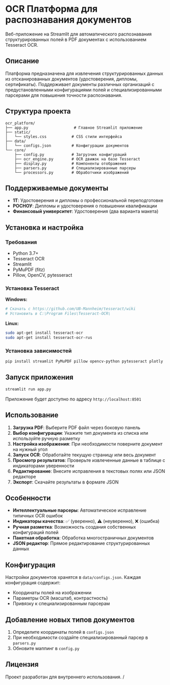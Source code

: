 # OCR Платформа для распознавания документов

Веб-приложение на Streamlit для автоматического распознавания структурированных полей в PDF документах с использованием Tesseract OCR.

## Описание

Платформа предназначена для извлечения структурированных данных из отсканированных документов (удостоверения, дипломы, сертификаты). Поддерживает документы различных организаций с предустановленными конфигурациями полей и специализированными парсерами для повышения точности распознавания.

## Структура проекта

```
ocr_platform/
├── app.py                    # Главное Streamlit приложение
├── static/
│   └── styles.css           # CSS стили интерфейса
├── data/
│   └── configs.json         # Конфигурации документов
└── core/
    ├── config.py            # Загрузчик конфигураций
    ├── ocr_engine.py        # OCR движок на базе Tesseract
    ├── display.py           # Компоненты отображения
    ├── parsers.py           # Специализированные парсеры
    └── processors.py        # Обработчики изображений
```


## Поддерживаемые документы

- **1Т**: Удостоверения и дипломы о профессиональной переподготовке
- **РОСНОУ**: Дипломы и удостоверения о повышении квалификации
- **Финансовый университет**: Удостоверения (два варианта макета)


## Установка и настройка

### Требования

- Python 3.7+
- Tesseract OCR
- Streamlit
- PyMuPDF (fitz)
- Pillow, OpenCV, pytesseract


### Установка Tesseract

**Windows:**

```bash
# Скачать с https://github.com/UB-Mannheim/tesseract/wiki
# Установить в C:\Program Files\Tesseract-OCR\
```

**Linux:**

```bash
sudo apt-get install tesseract-ocr
sudo apt-get install tesseract-ocr-rus
```


### Установка зависимостей

```bash
pip install streamlit PyMuPDF pillow opencv-python pytesseract plotly
```


## Запуск приложения

```bash
streamlit run app.py
```

Приложение будет доступно по адресу `http://localhost:8501`

## Использование

1. **Загрузка PDF**: Выберите PDF файл через боковую панель
2. **Выбор конфигурации**: Укажите тип документа из списка или используйте ручную разметку
3. **Настройка изображения**: При необходимости поверните документ на нужный угол
4. **Запуск OCR**: Обработайте текущую страницу или весь документ
5. **Просмотр результатов**: Проверьте извлеченные данные в таблице с индикаторами уверенности
6. **Редактирование**: Внесите исправления в текстовых полях или JSON редакторе
7. **Экспорт**: Скачайте результаты в формате JSON

## Особенности

- **Интеллектуальные парсеры**: Автоматическое исправление типичных OCR ошибок
- **Индикаторы качества**: ✅ (уверенно), ⚠️ (неуверенно), ❌ (ошибка)
- **Ручная разметка**: Возможность создания собственных конфигураций полей
- **Пакетная обработка**: Обработка многостраничных документов
- **JSON редактор**: Прямое редактирование структурированных данных


## Конфигурация

Настройки документов хранятся в `data/configs.json`. Каждая конфигурация содержит:

- Координаты полей на изображении
- Параметры OCR (масштаб, контрастность)
- Привязку к специализированным парсерам


## Добавление новых типов документов

1. Определите координаты полей в `configs.json`
2. При необходимости создайте специализированный парсер в `parsers.py`
3. Обновите маппинг в `config.py`

## Лицензия

Проект разработан для внутреннего использования. 
/